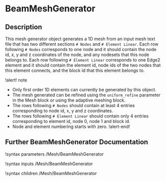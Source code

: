 # BeamMeshGenerator

## Description

This mesh generator object generates a 1D mesh from an input mesh text file that has two different sections `# Nodes` and `# Element Linear`. Each row following `# Nodes` corresponds to one node and it should contain the node id, x, y and z coordinates of the node, and any nodesets that this node belongs to. Each row following `# Element Linear` corresponds to one  Edge2 element and it should contain the element id, node ids of the two nodes that this element connects, and the block id that this element belongs to.

!alert! note
- Only first order 1D elements can currently be generated by this object.
- The mesh generated can be refined using the `uniform_refine` parameter in the Mesh block or using the adaptive meshing block.
- The rows following `# Nodes` should contain at least 4 entries corresponding to node id, x, y and z coordinates.
- The rows following `# Element Linear` should contain only 4 entries corresponding to element id, node 0, node 1 and block id.
- Node and element numbering starts with zero.
!alert-end!

## Further BeamMeshGenerator Documentation

!syntax parameters /Mesh/BeamMeshGenerator

!syntax inputs /Mesh/BeamMeshGenerator

!syntax children /Mesh/BeamMeshGenerator
